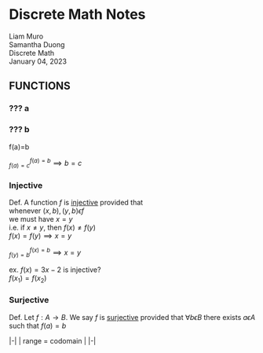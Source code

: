 # Discrete Math Notes

Liam Muro \
Samantha Duong \
Discrete Math \
January 04, 2023

## FUNCTIONS

### ??? a

### ??? b

f(a)=b

$^{f(a)=b}_{f(a)=c}\implies b=c$

### Injective

Def.
A function $f$ is <u>[injective](/Glossary/functions/injective-functions.md)</u> provided that \
whenever $(x,b),(y,b) \epsilon f$ \
we must have $x=y$\
i.e. if $x \neq y$, then $f(x) \neq f(y)$\
$f(x)=f(y) \implies x=y$

$^{f(x)=b}_{f(y)=b} \implies x=y$

ex. $f(x)=3x-2$ is injective? \
$f(x_1)=f(x_2)$

### Surjective

Def.
Let $f:A \rightarrow B$.
We say $f$ is <u>[surjective](/Glossary/functions/surjective-functions.md)</u> provided that $\forall b \epsilon B$
there exists $a \epsilon A$ such that $f(a)=b$

|-|
| range = codomain |
|-|
